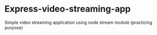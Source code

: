 # Express-video-streaming-app
Simple video streaming application using node stream module (practicing purpose)
